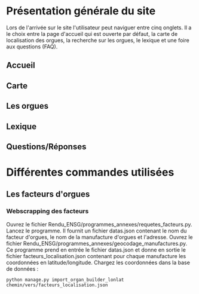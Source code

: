 # Présentation générale du site

Lors de l'arrivée sur le site l'utilisateur peut naviguer entre cinq onglets. Il a le choix entre la page d'accueil qui est ouverte par défaut, la carte de localisation des orgues, la recherche sur les orgues, le lexique et une foire aux questions (FAQ).

## Accueil

## Carte

## Les orgues

## Lexique

## Questions/Réponses

# Différentes commandes utilisées

## Les facteurs d'orgues

### Webscrapping des facteurs

Ouvrez le fichier Rendu_ENSG/programmes_annexes/requetes_facteurs.py. Lancez le programme. Il fournit un fichier datas.json contenant le nom du facteur d'orgues, le nom de la manufacture d'orgues et l'adresse.
Ouvrez le fichier Rendu_ENSG/programmes_annexes/geocodage_manufactures.py. Ce programme prend en entrée le fichier datas.json et donne en sortie le fichier facteurs_localisation.json contenant pour chaque manufacture les coordonnées en latitude/longitude. 
Chargez les coordonnées dans la base de données :
```shell script
python manage.py import_organ_builder_lonlat chemin/vers/facteurs_localisation.json
```
